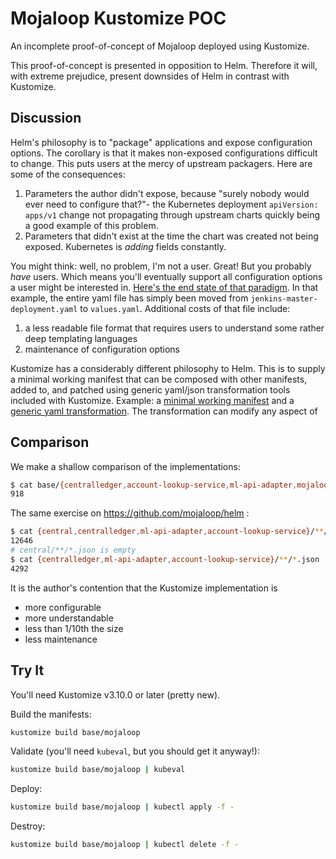 # Mojaloop Kustomize POC

An incomplete proof-of-concept of Mojaloop deployed using Kustomize.

This proof-of-concept is presented in opposition to Helm. Therefore it will, with extreme
prejudice, present downsides of Helm in contrast with Kustomize.

## Discussion

Helm's philosophy is to "package" applications and expose configuration options. The corollary is
that it makes non-exposed configurations difficult to change. This puts users at the mercy of
upstream packagers. Here are some of the consequences:
1. Parameters the author didn't expose, because "surely nobody would ever need to configure that?"-
   the Kubernetes deployment `apiVersion: apps/v1` change not propagating through upstream charts
   quickly being a good example of this problem.
2. Parameters that didn't exist at the time the chart was created not being exposed. Kubernetes is
   _adding_ fields constantly.

You might think: well, no problem, I'm not a user. Great! But you probably _have_ users. Which
means you'll eventually support all configuration options a user might be interested in. [Here's
the end state of that paradigm](https://github.com/helm/charts/blob/master/stable/jenkins/templates/jenkins-master-deployment.yaml).
In that example, the entire yaml file has simply been moved from `jenkins-master-deployment.yaml`
to `values.yaml`. Additional costs of that file include:
1. a less readable file format that requires users to understand some rather deep templating
   languages
2. maintenance of configuration options

Kustomize has a considerably different philosophy to Helm. This is to supply a minimal working
manifest that can be composed with other manifests, added to, and patched using generic yaml/json
transformation tools included with Kustomize. Example: a [minimal working manifest](./base/centralledger/handlers/base/deployment.yaml)
and a [generic yaml transformation](./base/centralledger/handlers/transfer-fulfil/kustomization.yaml).
The transformation can modify any aspect of

## Comparison

We make a shallow comparison of the implementations:
```sh
$ cat base/{centralledger,account-lookup-service,ml-api-adapter,mojaloop}/**/*.yaml | wc -l
918
```

The same exercise on https://github.com/mojaloop/helm :
```sh
$ cat {central,centralledger,ml-api-adapter,account-lookup-service}/**/*.yaml | wc -l
12646
# central/**/*.json is empty
$ cat {centralledger,ml-api-adapter,account-lookup-service}/**/*.json | wc -l
4292
```

It is the author's contention that the Kustomize implementation is
- more configurable
- more understandable
- less than 1/10th the size
- less maintenance

## Try It
You'll need Kustomize v3.10.0 or later (pretty new).

Build the manifests:
```sh
kustomize build base/mojaloop
```

Validate (you'll need `kubeval`, but you should get it anyway!):
```sh
kustomize build base/mojaloop | kubeval
```

Deploy:
```sh
kustomize build base/mojaloop | kubectl apply -f -
```

Destroy:
```sh
kustomize build base/mojaloop | kubectl delete -f -
```
